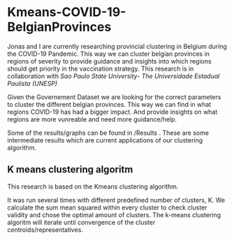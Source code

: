 # Kmeans-COVID-19-BelgianProvinces

Jonas and I are currently researching provincial clustering in Belgium during the COVID-19 Pandemic.
This way we can cluster belgian provinces in regions of severity to provide guidance and insights into which regions should get priority in the vaccination strategy.
This research is in collaboration with *Sao Paulo State University- The Universidade Estadual Paulista (UNESP)*

Given the Governement Dataset we are looking for the correct parameters to cluster the different belgian provinces.
This way we can find in what regions COVID-19 has had a bigger impact. 
And provide insights on what regions are more vunreable and need more guidance/help.

Some of the results/graphs can be found in /Results .
These are some intermediate results which are current applications of our clustering algorithm.

## K means clustering algoritm

This research is based on the Kmeans clustering algorithm.

It was run several times with different predefined number of clusters, K.
We calculate the sum mean squared within every cluster to check cluster validity and chose the optimal amount of clusters.
The k-means clustering algoritm will iterate until convergence of the cluster centroids/representatives. 

